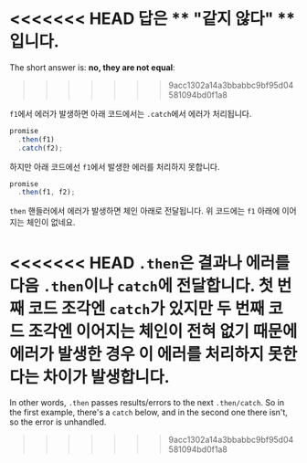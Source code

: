 <<<<<<< HEAD
답은 ** "같지 않다" **입니다.
=======
The short answer is: **no, they are not equal**:
>>>>>>> 9acc1302a14a3bbabbc9bf95d04581094bd0f1a8

`f1`에서 에러가 발생하면 아래 코드에서는 `.catch`에서 에러가 처리됩니다.

```js run
promise
  .then(f1)
  .catch(f2);
```

하지만 아래 코드에선 `f1`에서 발생한 에러를 처리하지 못합니다.

```js run
promise
  .then(f1, f2);
```

`then` 핸들러에서 에러가 발생하면 체인 아래로 전달됩니다. 위 코드에는 `f1` 아래에 이어지는 체인이 없네요. 

<<<<<<< HEAD
`.then`은 결과나 에러를 다음 `.then`이나 `catch`에 전달합니다. 첫 번째 코드 조각엔 `catch`가 있지만 두 번째 코드 조각엔 이어지는 체인이 전혀 없기 때문에 에러가 발생한 경우 이 에러를 처리하지 못한다는 차이가 발생합니다.
=======
In other words, `.then` passes results/errors to the next `.then/catch`. So in the first example, there's a `catch` below, and in the second one there isn't, so the error is unhandled.
>>>>>>> 9acc1302a14a3bbabbc9bf95d04581094bd0f1a8
